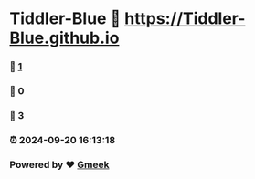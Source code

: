 # Tiddler-Blue :link: https://Tiddler-Blue.github.io 
### :page_facing_up: [1](https://Tiddler-Blue.github.io/tag.html) 
### :speech_balloon: 0 
### :hibiscus: 3 
### :alarm_clock: 2024-09-20 16:13:18 
### Powered by :heart: [Gmeek](https://github.com/Meekdai/Gmeek)
